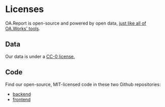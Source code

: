 # Licenses

OA.Report is open-source and powered by open data, [just like all of OA.Works' tools](https://oa.works/policies/openness/).

## Data

Our data is under a [CC-0 license.](https://creativecommons.org/share-your-work/public-domain/cc0/)

## Code

Find our open-source, MIT-licensed code in these two Github repositories:

* [backend](https://github.com/oaworks/api)&#x20;
* [frontend](https://github.com/oaworks/oa-report)

